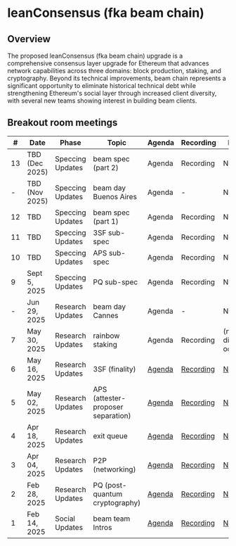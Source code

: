 # leanConsensus (fka beam chain)

## Overview
The proposed leanConsensus (fka beam chain) upgrade is a comprehensive consensus layer upgrade for Ethereum that advances network capabilities across three domains: block production, staking, and cryptography. Beyond its technical improvements, beam chain represents a significant opportunity to eliminate historical technical debt while strengthening Ethereum's social layer through increased client diversity, with several new teams showing interest in building beam clients.



## Breakout room meetings

| # | Date | Phase | Topic | Agenda | Recording | Notes |
| -- | --| -- | -- | -- | -- | -- |
|13| TBD (Dec 2025) | Speccing Updates | beam spec (part 2) | Agenda | Recording | Notes |
|-| TBD (Nov 2025) | Speccing Updates | beam day Buenos Aires | Agenda | - | Notes |
|12| TBD | Speccing Updates | beam spec (part 1) | Agenda | Recording | Notes |
|11| TBD | Speccing Updates | 3SF sub-spec | Agenda | Recording | Notes |
|10| TBD | Speccing Updates | APS sub-spec | Agenda | Recording | Notes |
|9| Sept 5, 2025 | Speccing Updates | PQ sub-spec | Agenda | Recording | Notes |
|-| Jun 29, 2025 | Research Updates | beam day Cannes | Agenda | - | Notes |
|7| May 30, 2025 | Research Updates | rainbow staking | Agenda | Recording | (meeting did not occur) |
|6| May 16, 2025 | Research Updates | 3SF (finality) | [Agenda](https://github.com/ethereum/pm/issues/1448) | [Recording](https://youtu.be/Eft4K0lGdBo) | [Notes](https://github.com/ethereum/pm/blob/master/Breakout-Room-Meetings/leanConsensus/meeting_06.md) |
|5| May 02, 2025 | Research Updates | APS (attester-proposer separation) | [Agenda](https://github.com/ethereum/pm/issues/1447) | [Recording](https://youtu.be/5OOzMqCOoKM) | [Notes](https://github.com/ethereum/pm/blob/master/Breakout-Room-Meetings/leanConsensus/meeting_05.md) |
|4| Apr 18, 2025 | Research Updates | exit queue | [Agenda](https://github.com/ethereum/pm/issues/1446) | [Recording](https://youtu.be/M6oRqhjMFQc) | [Notes](https://github.com/ethereum/pm/blob/master/Breakout-Room-Meetings/leanConsensus/meeting_04.md) |
|3| Apr 04, 2025 | Research Updates | P2P (networking) |[Agenda](https://github.com/ethereum/pm/issues/1389) | [Recording](https://youtu.be/dJkuwuh2Nrs) | [Notes](https://github.com/ethereum/pm/blob/master/Breakout-Room-Meetings/leanConsensus/meeting_03.md) |
|2| Feb 28, 2025 | Research Updates | PQ (post-quantum cryptography) |[Agenda](https://github.com/ethereum/pm/issues/1336) | [Recording](https://youtu.be/BtYb_guRq78?si=v3YQLvV6sjPcR8zW) | [Notes](https://github.com/ethereum/pm/blob/master/Breakout-Room-Meetings/leanConsensus/meeting_02.md) |
|1| Feb 14, 2025 | Social Updates | beam team Intros |[Agenda](https://github.com/ethereum/pm/issues/1327) | [Recording](https://youtu.be/sSx6juIu4AI?si=vUL9ZQEpFnkymcm) | [Notes](https://github.com/ethereum/pm/blob/master/Breakout-Room-Meetings/leanConsensus/meeting_01.md) |
